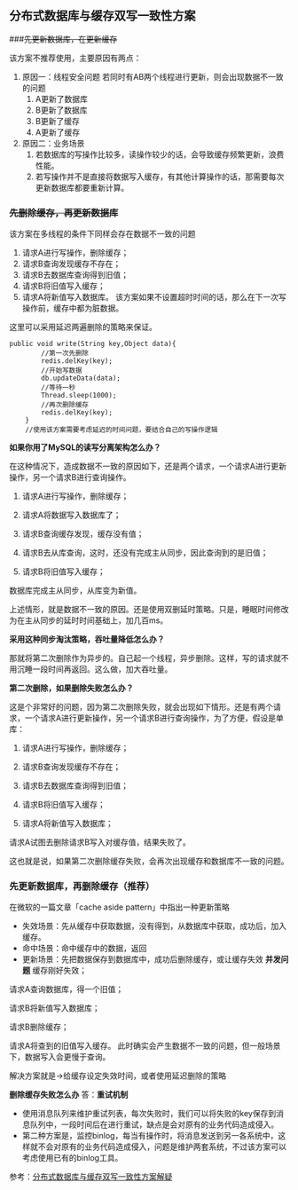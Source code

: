 
## 分布式数据库与缓存双写一致性方案

###~~先更新数据库，在更新缓存~~

该方案不推荐使用，主要原因有两点：
1. 原因一：线程安全问题
若同时有AB两个线程进行更新，则会出现数据不一致的问题
    1. A更新了数据库
    2. B更新了数据库
    3. B更新了缓存
    4. A更新了缓存
2. 原因二：业务场景
    1. 若数据库的写操作比较多，读操作较少的话，会导致缓存频繁更新，浪费性能。
    2. 若写操作并不是直接将数据写入缓存，有其他计算操作的话，那需要每次更新数据库都要重新计算。

### ~~先删除缓存，再更新数据库~~
该方案在多线程的条件下同样会存在数据不一致的问题
1. 请求A进行写操作，删除缓存；
2. 请求B查询发现缓存不存在；
3. 请求B去数据库查询得到旧值；
4. 请求B将旧值写入缓存；
5. 请求A将新值写入数据库。
该方案如果不设置超时时间的话，那么在下一次写操作前，缓存中都为脏数据。

这里可以采用延迟两遍删除的策略来保证。
```jshelllanguage
public void write(String key,Object data){
        //第一次先删除
        redis.delKey(key);
        //开始写数据
        db.updateData(data);
        //等待一秒
        Thread.sleep(1000);
        //再次删除缓存
        redis.delKey(key);
    }
    //使用该方案需要考虑延迟的时间问题，要结合自己的写操作逻辑
```
**如果你用了MySQL的读写分离架构怎么办？**

在这种情况下，造成数据不一致的原因如下，还是两个请求，一个请求A进行更新操作，另一个请求B进行查询操作。

1. 请求A进行写操作，删除缓存；

2. 请求A将数据写入数据库了；

3. 请求B查询缓存发现，缓存没有值；

4. 请求B去从库查询，这时，还没有完成主从同步，因此查询到的是旧值；

5. 请求B将旧值写入缓存；

数据库完成主从同步，从库变为新值。

上述情形，就是数据不一致的原因。还是使用双删延时策略。只是，睡眠时间修改为在主从同步的延时时间基础上，加几百ms。

**采用这种同步淘汰策略，吞吐量降低怎么办？**

那就将第二次删除作为异步的。自己起一个线程，异步删除。这样，写的请求就不用沉睡一段时间再返回。这么做，加大吞吐量。

**第二次删除，如果删除失败怎么办？**

这是个非常好的问题，因为第二次删除失败，就会出现如下情形。还是有两个请求，一个请求A进行更新操作，另一个请求B进行查询操作，为了方便，假设是单库：

1. 请求A进行写操作，删除缓存；

2. 请求B查询发现缓存不存在；

3. 请求B去数据库查询得到旧值；

4. 请求B将旧值写入缓存；

5. 请求A将新值写入数据库；

请求A试图去删除请求B写入对缓存值，结果失败了。

这也就是说，如果第二次删除缓存失败，会再次出现缓存和数据库不一致的问题。

### 先更新数据库，再删除缓存（推荐）

在微软的一篇文章「cache aside pattern」中指出一种更新策略

- 失效场景：先从缓存中获取数据，没有得到，从数据库中获取，成功后，加入缓存。
- 命中场景：命中缓存中的数据，返回
- 更新场景：先把数据保存到数据库中，成功后删除缓存，或让缓存失效
**并发问题**
缓存刚好失效；

请求A查询数据库，得一个旧值；

请求B将新值写入数据库；

请求B删除缓存；

请求A将查到的旧值写入缓存。
此时确实会产生数据不一致的问题，但一般场景下，数据写入会更慢于查询。

解决方案就是->给缓存设定失效时间，或者使用延迟删除的策略

**删除缓存失败怎么办**
答：**重试机制**

- 使用消息队列来维护重试列表，每次失败时，我们可以将失败的key保存到消息队列中，一段时间后在进行重试，缺点是会对原有的业务代码造成侵入。
- 第二种方案是，监控binlog，每当有操作时，将消息发送到另一各系统中，这样就不会对原有的业务代码造成侵入，问题是维护两套系统，不过该方案可以考虑使用已有的binlog工具。

参考：[分布式数据库与缓存双写一致性方案解疑][1]

[1]:https://mp.weixin.qq.com/s/ICABpJJkeaFoOO0qeAa2cA